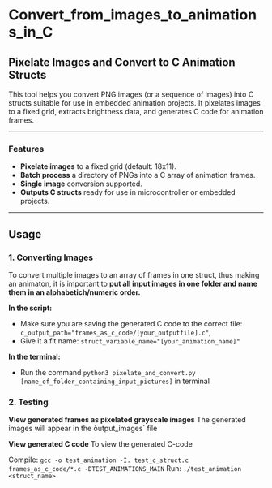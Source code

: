 # Convert_from_images_to_animations_in_C
## Pixelate Images and Convert to C Animation Structs

This tool helps you convert PNG images (or a sequence of images) into C structs suitable for use in embedded animation projects. It pixelates images to a fixed grid, extracts brightness data, and generates C code for animation frames.

---

### Features

- **Pixelate images** to a fixed grid (default: 18x11).
- **Batch process** a directory of PNGs into a C array of animation frames.
- **Single image** conversion supported.
- **Outputs C structs** ready for use in microcontroller or embedded projects.

---

## Usage

### 1. Converting Images
To convert multiple images to an array of frames in one struct, thus making an animaton, it is important to **put all input images in one folder and name them in an alphabetich/numeric order.** 

**In the script:**
- Make sure you are saving the generated C code to the correct file: `c_output_path="frames_as_c_code/[your_outputfile].c"`, 
- Give it a fit name: `struct_variable_name="[your_animation_name]"`

**In the terminal:**
- Run the command `python3 pixelate_and_convert.py [name_of_folder_containing_input_pictures]` in terminal

### 2. Testing 

**View generated frames as pixelated grayscale images**
The generated images will appear in the òutput_images` file

**View generated C code**
To view the generated C-code

Compile: `gcc -o test_animation -I. test_c_struct.c frames_as_c_code/*.c -DTEST_ANIMATIONS_MAIN`
Run: `./test_animation <struct_name>`


